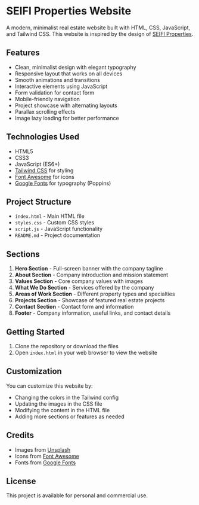 # SEIFI Properties Website

A modern, minimalist real estate website built with HTML, CSS, JavaScript, and Tailwind CSS. This website is inspired by the design of [SEIFI Properties](https://seifiproperties.com/).

## Features

- Clean, minimalist design with elegant typography
- Responsive layout that works on all devices
- Smooth animations and transitions
- Interactive elements using JavaScript
- Form validation for contact form
- Mobile-friendly navigation
- Project showcase with alternating layouts
- Parallax scrolling effects
- Image lazy loading for better performance

## Technologies Used

- HTML5
- CSS3
- JavaScript (ES6+)
- [Tailwind CSS](https://tailwindcss.com/) for styling
- [Font Awesome](https://fontawesome.com/) for icons
- [Google Fonts](https://fonts.google.com/) for typography (Poppins)

## Project Structure

- `index.html` - Main HTML file
- `styles.css` - Custom CSS styles
- `script.js` - JavaScript functionality
- `README.md` - Project documentation

## Sections

1. **Hero Section** - Full-screen banner with the company tagline
2. **About Section** - Company introduction and mission statement
3. **Values Section** - Core company values with images
4. **What We Do Section** - Services offered by the company
5. **Areas of Work Section** - Different property types and specialties
6. **Projects Section** - Showcase of featured real estate projects
7. **Contact Section** - Contact form and information
8. **Footer** - Company information, useful links, and contact details

## Getting Started

1. Clone the repository or download the files
2. Open `index.html` in your web browser to view the website

## Customization

You can customize this website by:

- Changing the colors in the Tailwind config
- Updating the images in the CSS file
- Modifying the content in the HTML file
- Adding more sections or features as needed

## Credits

- Images from [Unsplash](https://unsplash.com/)
- Icons from [Font Awesome](https://fontawesome.com/)
- Fonts from [Google Fonts](https://fonts.google.com/)

## License

This project is available for personal and commercial use. 